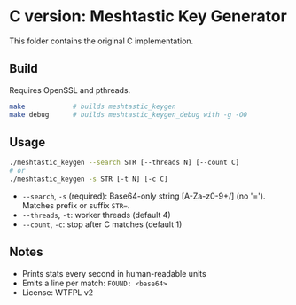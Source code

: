 # C version: Meshtastic Key Generator

This folder contains the original C implementation.

## Build

Requires OpenSSL and pthreads.

```sh
make            # builds meshtastic_keygen
make debug      # builds meshtastic_keygen_debug with -g -O0
```

## Usage

```sh
./meshtastic_keygen --search STR [--threads N] [--count C]
# or
./meshtastic_keygen -s STR [-t N] [-c C]
```

- `--search`, `-s` (required): Base64-only string [A-Za-z0-9+/] (no '='). Matches prefix or suffix `STR=`.
- `--threads`, `-t`: worker threads (default 4)
- `--count`, `-c`: stop after C matches (default 1)

## Notes

- Prints stats every second in human-readable units
- Emits a line per match: `FOUND: <base64>`
- License: WTFPL v2
